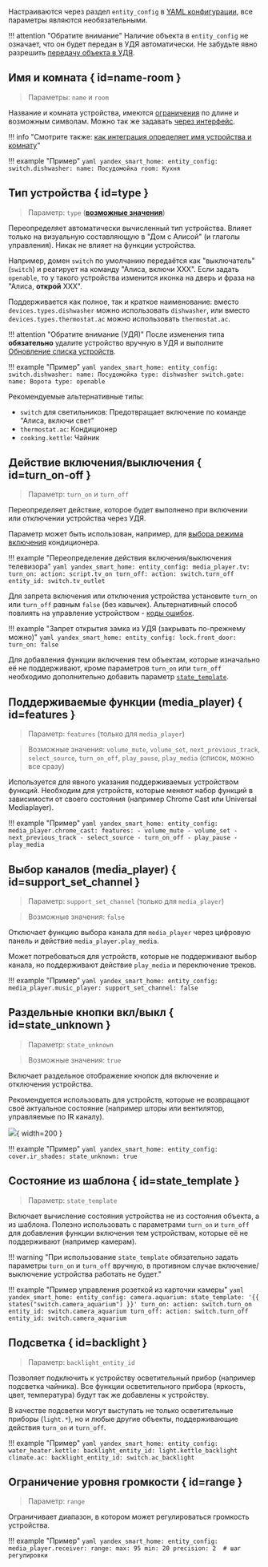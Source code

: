 Настраиваются через раздел `entity_config` в [YAML конфигурации](./getting-started.md#yaml), все параметры являются необязательными.

!!! attention "Обратите внимание"
    Наличие объекта в `entity_config` не означает, что он будет передан в УДЯ автоматически. Не забудьте явно разрешить [передачу объекта в УДЯ](./filter.md).

## Имя и комната { id=name-room }

> Параметры: `name` и `room`

Название и комната устройства, имеются [ограничения](../quirks.md#naming) по длине и возможным символам. Можно так же задавать [через интерфейс](../quirks.md#naming).

!!! info "Смотрите также: [как интеграция определяет имя устройства и комнату](../quirks.md#naming)"

!!! example "Пример"
    ```yaml
    yandex_smart_home:
      entity_config:
        switch.dishwasher:
          name: Посудомойка
          room: Кухня
    ```

## Тип устройства { id=type }

> Параметр: `type` ([**возможные значения**](https://yandex.ru/dev/dialogs/smart-home/doc/concepts/device-types.html))

Переопределяет автоматически вычисленный тип устройства. Влияет только на визуальную составляющую в "Дом с Алисой" (и глаголы управления). Никак не влияет на функции устройства.

Например, домен `switch` по умолчанию передаётся как "выключатель" (`switch`) и реагирует на команду "Алиса, включи ХХХ".
Если задать `openable`, то у такого устройства изменится иконка на дверь и фраза на "Алиса, **открой** XXX".

Поддерживается как полное, так и краткое наименование: вместо `devices.types.dishwasher` можно использовать `dishwasher`, или вместо `devices.types.thermostat.ac` можно использовать `thermostat.ac`.

!!! attention "Обратите внимание (УДЯ)"
    После изменения типа **обязательно** удалите устройство вручную в УДЯ и выполните [Обновление списка устройств](../platforms/yandex.md#discovery).

!!! example "Пример"
    ```yaml
    yandex_smart_home:
      entity_config:
        switch.dishwasher:
          name: Посудомойка
          type: dishwasher
        switch.gate:
          name: Ворота
          type: openable
    ```

Рекомендуемые альтернативные типы:

* `switch` для светильников: Предотвращает включение по команде "Алиса, включи свет"
* `thermostat.ac`: Кондиционер
* `cooking.kettle`: Чайник

## Действие включения/выключения { id=turn_on-off }

> Параметр: `turn_on` и `turn_off`

Переопределяет действие, которое будет выполнено при включении или отключении устройства через УДЯ.

Параметр может быть использован, например, для [выбора режима включения](../devices/climate.md) кондиционера.

!!! example "Переопределение действия включения/выключения телевизора"
    ```yaml
    yandex_smart_home:
      entity_config:
        media_player.tv:
          turn_on:
            action: script.tv_on
          turn_off:
            action: switch.turn_off
            entity_id: switch.tv_outlet
    ```

Для запрета включения или отключения устройства установите `turn_on` или `turn_off` равным `false` (без кавычек).
Альтернативный способ повлиять на управление устройством - [коды ошибок](../advanced/error-codes.md).

!!! example "Запрет открытия замка из УДЯ (закрывать по-прежнему можно)"
    ```yaml
      yandex_smart_home:
        entity_config:
          lock.front_door:
            turn_on: false
    ```

Для добавления функции включения тем объектам, которые изначально её не поддерживают, кроме параметров `turn_on` или `turn_off` необходимо дополнительно добавить параметр [`state_template`](#state_template).

## Поддерживаемые функции (media_player) { id=features }

> Параметр: `features` (только для `media_player`)

> Возможные значения: `volume_mute`, `volume_set`, `next_previous_track`, `select_source`, `turn_on_off`, `play_pause`, `play_media` (список, можно все сразу)

Используется для явного указания поддерживаемых устройством функций.
Необходим для устройств, которые меняют набор функций в зависимости от своего состояния (например Chrome Cast или Universal Mediaplayer).

!!! example "Пример"
    ```yaml
    yandex_smart_home:
      entity_config:
        media_player.chrome_cast:
          features:
            - volume_mute
            - volume_set
            - next_previous_track
            - select_source
            - turn_on_off
            - play_pause
            - play_media
    ```

## Выбор каналов (media_player) { id=support_set_channel }

> Параметр: `support_set_channel` (только для `media_player`)

> Возможные значения: `false`

Отключает функцию выбора канала для `media_player` через цифровую панель и действие `media_player.play_media`.

Может потребоваться для устройств, которые не поддерживают выбор канала, но поддерживают действие `play_media` и переключение треков.

!!! example "Пример"
    ```yaml
    yandex_smart_home:
      entity_config:
        media_player.music_player:
          support_set_channel: false
    ```

## Раздельные кнопки вкл/выкл { id=state_unknown }

> Параметр: `state_unknown`

> Возможные значения: `true`

Включает раздельное отображение кнопок для включение и отключения устройства.

Рекомендуется использовать для устройств, которые не возвращают своё актуальное состояние (например шторы или вентилятор, управляемые по IR каналу).

![](../assets/images/config/state-unknown.png){ width=200 }

!!! example "Пример"
    ```yaml
    yandex_smart_home:
      entity_config:
        cover.ir_shades:
          state_unknown: true
    ```

## Состояние из шаблона { id=state_template }

> Параметр: `state_template`

Включает вычисление состояния устройства не из состояния объекта, а из шаблона. Полезно использовать с параметрами `turn_on` и `turn_off` для добавления функции включения тем устройствам, которые её не поддерживают (например камерам).

!!! warning "При использование `state_template` обязательно задать параметры `turn_on` и `turn_off` вручную, в противном случае включение/выключение устройства работать не будет."

!!! example "Пример управления розеткой из карточки камеры"
    ```yaml
    yandex_smart_home:
      entity_config:
        camera.aquarium:
          state_template: '{{ states("switch.camera_aquarium") }}'
          turn_on:
            action: switch.turn_on
            entity_id: switch.camera_aquarium
          turn_off:
            action: switch.turn_off
            entity_id: switch.camera_aquarium
    ```

## Подсветка { id=backlight }

> Параметр: `backlight_entity_id`

Позволяет подключить к устройству осветительный прибор (например подсветка чайника). Все функции осветительного прибора (яркость, цвет, температура) будут так же добавлены к устройству.

В качестве подсветки могут выступать не только осветительные приборы (`light.*`), но и любые другие объекты, поддерживающие действия `turn_on` и `turn_off`.

!!! example "Пример"
    ```yaml
    yandex_smart_home:
      entity_config:
        water_heater.kettle:
          backlight_entity_id: light.kettle_backlight
        climate.ac:
          backlight_entity_id: switch.ac_backlight
    ```

## Ограничение уровня громкости { id=range }

> Параметр: `range`

Ограничивает диапазон, в котором может регулироваться громкость устройства.

!!! example "Пример"
    ```yaml
    yandex_smart_home:
      entity_config:
        media_player.receiver:
          range:
            max: 95
            min: 20
            precision: 2  # шаг регулировки
    ```
